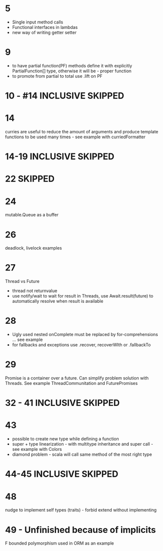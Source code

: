 # 5

* Single input method calls
* Functional interfaces in lambdas
* new way of writing getter setter

# 9

* to have partial function(PF) methods define it with explicitly PartialFunction[] type, otherwise it will be - proper
  function
* to promote from partial to total use .lift on PF

# 10 - #14 INCLUSIVE SKIPPED

# 14

curries are useful to reduce the amount of arguments and produce template functions to be used many times - see example
with curriedFormatter

# 14-19 INCLUSIVE SKIPPED

# 22 SKIPPED

# 24

mutable.Queue as a buffer

# 26

deadlock, livelock examples

# 27

Thread vs Future

* thread not returnvalue
* use notify/wait to wait for result in Threads, use Await.result(future) to automatically resolve when result is
  available

# 28

* Ugly used nested onComplete must be replaced by for-comprehensions ... see example
* for fallbacks and exceptions use .recover, recoverWIth or .fallbackTo

# 29

Promise is a container over a future. Can simplify problem solution with Threads. See example ThreadCommunitation and
FuturePromises

# 32 - 41  INCLUSIVE SKIPPED

# 43

* possible to create new type while defining a function
* super + type linearization - with multitype inheritance and super call - see example with Colors
* diamond problem - scala will call same method of the most right type

# 44-45   INCLUSIVE SKIPPED

# 48

nudge to implement self types (traits) - forbid extend without implementing

# 49 - Unfinished because of implicits

F bounded polymorphism used in ORM as an example
